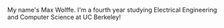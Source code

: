 My name's Max Wolffe. I'm a fourth year studying Electrical Engineering and Computer Science at UC Berkeley!
